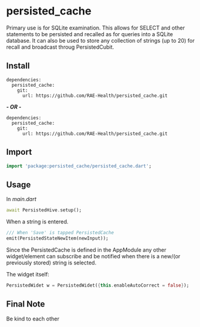 # persisted_cache

Primary use is for SQLite examination. This allows for SELECT and other statements to be persisted and recalled as for queries into a SQLite database. It can also be used to store any collection of strings (up to 20) for recall and broadcast throug PersistedCubit.

## Install

```text
dependencies:
  persisted_cache:
    git:
      url: https://github.com/RAE-Health/persisted_cache.git
```

***- OR -***

```text
dependencies:
  persisted_cache:
    git:
      url: https://github.com/RAE-Health/persisted_cache.git
```

## Import

```dart
import 'package:persisted_cache/persisted_cache.dart';
```

## Usage

In *main.dart*

```dart
await PersistedHive.setup();
```

When a string is entered.

```dart
/// When 'Save' is tapped PersistedCache
emit(PersistedStateNewItem(newInput));
```

Since the PersistedCache is defined in the AppModule any other widget/element can subscribe and be notified when there is a new/(or previously stored) string is selected.

The widget itself:

```dart
PersistedWidet w = PersistedWidet({this.enableAutoCorrect = false});
```

## Final Note

Be kind to each other
